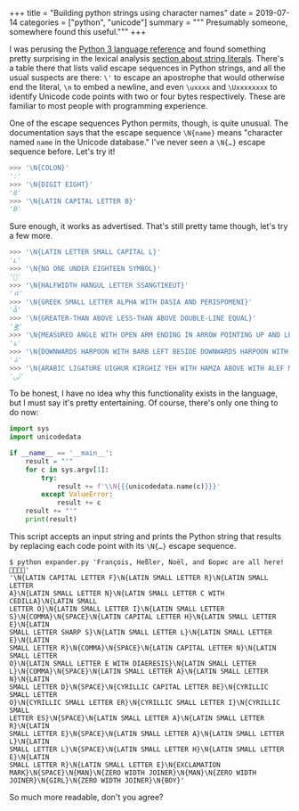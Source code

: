 +++
title = "Building python strings using character names"
date = 2019-07-14
categories = ["python", "unicode"]
summary = """
Presumably someone, somewhere found this useful."""
+++

I was perusing the [Python 3 language
reference](https://docs.python.org/3/reference/index.html) and found something
pretty surprising in the lexical analysis [section about string
literals](https://docs.python.org/3/reference/lexical_analysis.html#string-and-bytes-literals).
There's a table there that lists valid escape sequences in Python strings, and
all the usual suspects are there: `\'` to escape an apostrophe that would
otherwise end the literal, `\n` to embed a newline, and even `\uxxxx` and
`\Uxxxxxxxx` to identify Unicode code points with two or four bytes
respectively. These are familiar to most people with programming experience.

One of the escape sequences Python permits, though, is quite unusual. The
documentation says that the escape sequence `\N{name}` means "character named
`name` in the Unicode database." I've never seen a `\N{…}` escape sequence
before. Let's try it!

```python
>>> '\N{COLON}'
':'
>>> '\N{DIGIT EIGHT}'
'8'
>>> '\N{LATIN CAPITAL LETTER B}'
'B'
```

Sure enough, it works as advertised. That's still pretty tame though, let's try
a few more.

```python
>>> '\N{LATIN LETTER SMALL CAPITAL L}'
'ʟ'
>>> '\N{NO ONE UNDER EIGHTEEN SYMBOL}'
'🔞'
>>> '\N{HALFWIDTH HANGUL LETTER SSANGTIKEUT}'
'ﾨ'
>>> '\N{GREEK SMALL LETTER ALPHA WITH DASIA AND PERISPOMENI}'
'ἇ'
>>> '\N{GREATER-THAN ABOVE LESS-THAN ABOVE DOUBLE-LINE EQUAL}'
'⪒'
>>> '\N{MEASURED ANGLE WITH OPEN ARM ENDING IN ARROW POINTING UP AND LEFT}'
'⦩'
>>> '\N{DOWNWARDS HARPOON WITH BARB LEFT BESIDE DOWNWARDS HARPOON WITH BARB RIGHT}'
'⥥'
>>> '\N{ARABIC LIGATURE UIGHUR KIRGHIZ YEH WITH HAMZA ABOVE WITH ALEF MAKSURA ISOLATED FORM}'
'ﯹ'
```

To be honest, I have no idea why this functionality exists in the language, but
I must say it's pretty entertaining. Of course, there's only one thing to do
now:

```python
import sys
import unicodedata

if __name__ == '__main__':
    result = "'"
    for c in sys.argv[1]:
        try:
            result += f'\\N{{{unicodedata.name(c)}}}'
        except ValueError:
            result += c
    result += "'"
    print(result)
```

This script accepts an input string and prints the Python string that results by
replacing each code point with its `\N{…}` escape sequence.

```text
$ python expander.py 'François, Heßler, Noël, and Борис are all here! 👨‍👨‍👧‍👦'
'\N{LATIN CAPITAL LETTER F}\N{LATIN SMALL LETTER R}\N{LATIN SMALL LETTER
A}\N{LATIN SMALL LETTER N}\N{LATIN SMALL LETTER C WITH CEDILLA}\N{LATIN SMALL
LETTER O}\N{LATIN SMALL LETTER I}\N{LATIN SMALL LETTER
S}\N{COMMA}\N{SPACE}\N{LATIN CAPITAL LETTER H}\N{LATIN SMALL LETTER E}\N{LATIN
SMALL LETTER SHARP S}\N{LATIN SMALL LETTER L}\N{LATIN SMALL LETTER E}\N{LATIN
SMALL LETTER R}\N{COMMA}\N{SPACE}\N{LATIN CAPITAL LETTER N}\N{LATIN SMALL LETTER
O}\N{LATIN SMALL LETTER E WITH DIAERESIS}\N{LATIN SMALL LETTER
L}\N{COMMA}\N{SPACE}\N{LATIN SMALL LETTER A}\N{LATIN SMALL LETTER N}\N{LATIN
SMALL LETTER D}\N{SPACE}\N{CYRILLIC CAPITAL LETTER BE}\N{CYRILLIC SMALL LETTER
O}\N{CYRILLIC SMALL LETTER ER}\N{CYRILLIC SMALL LETTER I}\N{CYRILLIC SMALL
LETTER ES}\N{SPACE}\N{LATIN SMALL LETTER A}\N{LATIN SMALL LETTER R}\N{LATIN
SMALL LETTER E}\N{SPACE}\N{LATIN SMALL LETTER A}\N{LATIN SMALL LETTER L}\N{LATIN
SMALL LETTER L}\N{SPACE}\N{LATIN SMALL LETTER H}\N{LATIN SMALL LETTER E}\N{LATIN
SMALL LETTER R}\N{LATIN SMALL LETTER E}\N{EXCLAMATION
MARK}\N{SPACE}\N{MAN}\N{ZERO WIDTH JOINER}\N{MAN}\N{ZERO WIDTH
JOINER}\N{GIRL}\N{ZERO WIDTH JOINER}\N{BOY}'
```

So much more readable, don't you agree?
